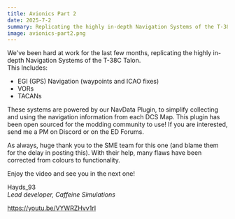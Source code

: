 ```yaml
---
title: Avionics Part 2
date: 2025-7-2
summary: Replicating the highly in-depth Navigation Systems of the T-38C Talon
image: avionics-part2.png
---
```


We've been hard at work for the last few months, replicating the highly in-depth Navigation Systems of the T-38C Talon.  
This Includes:
* EGI (GPS) Navigation (waypoints and ICAO fixes)
* VORs
* TACANs

These systems are powered by our NavData Plugin, to simplify collecting and using the navigation information from each DCS Map. This plugin has been open sourced for the modding community to use! If you are interested, send me a PM on Discord or on the ED Forums.

As always, huge thank you to the SME team for this one (and blame them for the delay in posting this). With their help, many flaws have been corrected from colours to functionality.

Enjoy the video and see you in the next one! 

Hayds_93  
*Lead developer, Caffeine Simulations*

https://youtu.be/VYWRZHvv1rI
